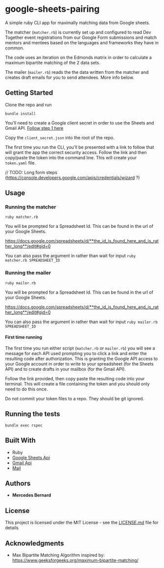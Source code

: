 # google-sheets-pairing

A simple ruby CLI app for maximally matching data from Google sheets.

The matcher (`matcher.rb`) is currently set up and configured to read Dev Together event registrations from our Google Form submissions and match mentors and mentees based on the languages and frameworks they have in common.

The code uses an iteration on the Edmonds matrix in order to calculate a maximum bipartite matching of the 2 data sets.

The mailer (`mailer.rb`) reads the the data written from the matcher and creates draft emails for you to send attendees. More info below.

## Getting Started

Clone the repo and run 
```
bundle install
```

You'll need to create a Google client secret in order to use the Sheets and Gmail API. [Follow step 1 here](https://developers.google.com/sheets/api/quickstart/ruby)

Copy the `client_secret.json` into the root of the repo.

The first time you run the CLI, you'll be presented with a link to follow that will grant the app the correct security access. Follow the link and then copy/paste the token into the command line. This will create your `token.yaml` file.  

// TODO: Long form steps (https://console.developers.google.com/apis/credentials/wizard ?)

## Usage

### Running the matcher
```
ruby matcher.rb
```

You will be prompted for a Spreadsheet Id. This can be found in the url of your Google Sheets.

https://docs.google.com/spreadsheets/d/**the_id_is_found_here_and_is_rather_long**/edit#gid=0

You can also pass the argument in rather than wait for input `ruby matcher.rb SPREADSHEET_ID`

### Running the mailer
```
ruby mailer.rb
```
You will be prompted for a Spreadsheet Id. This can be found in the url of your Google Sheets.

https://docs.google.com/spreadsheets/d/**the_id_is_found_here_and_is_rather_long**/edit#gid=0

You can also pass the argument in rather than wait for input `ruby mailer.rb SPREADSHEET_ID`

#### First time running
The first time you run either script (`matcher.rb` or `mailer.rb`) you will see a message for each API used prompting you to click a link and enter the resulting code after authorization. This is granting the Google API access to your Google account in order to write to your spreadsheet (for the Sheets API) and to create drafts in your mailbox (for the Gmail API). 

Follow the link provided, then copy paste the resulting code into your terminal. This will create a file containing the token and you should only need to do this once. 

Do not commit your token files to a repo. They should be git ignored.

## Running the tests

```
bundle exec rspec
```

## Built With

* Ruby
* [Google Sheets Api](https://developers.google.com/sheets/api/samples/)
* [Gmail Api](https://developers.google.com/gmail/api/)
* [Mail](https://github.com/mikel/mail)


## Authors

* **Mercedes Bernard** 

## License

This project is licensed under the MIT License - see the [LICENSE.md](LICENSE.md) file for details

## Acknowledgments

* Max Bipartite Matching Algorithm inspired by: https://www.geeksforgeeks.org/maximum-bipartite-matching/
